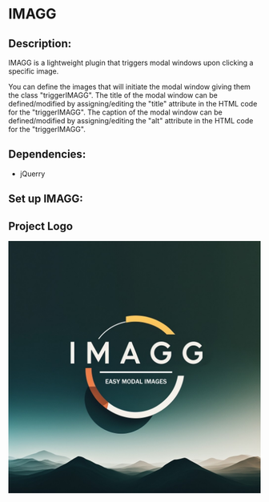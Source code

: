# IMAGG
## Description:
IMAGG is a lightweight plugin that triggers modal windows upon clicking a specific image.

You can define the images that will initiate the modal window giving them the class "triggerIMAGG".
The title of the modal window can be defined/modified by assigning/editing the "title" attribute in the HTML code for the "triggerIMAGG".
The caption of the modal window can be defined/modified by assigning/editing the "alt" attribute in the HTML code for the "triggerIMAGG".

## Dependencies:
  - jQuerry

## Set up IMAGG:

  
## Project Logo
![alt IMAGG logo](https://github.com/manuelmsni/IMAGG/blob/main/IMAGG.jpg?raw=true)

